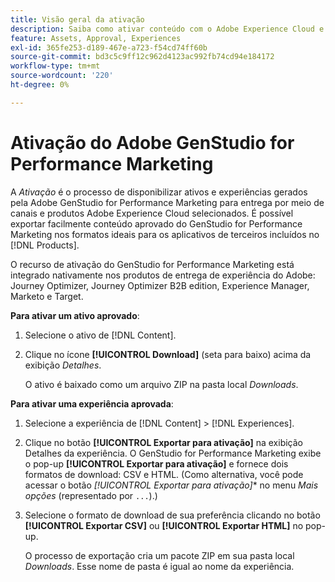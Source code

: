 ```yaml
---
title: Visão geral da ativação
description: Saiba como ativar conteúdo com o Adobe Experience Cloud e aplicativos de terceiros.
feature: Assets, Approval, Experiences
exl-id: 365fe253-d189-467e-a723-f54cd74ff60b
source-git-commit: bd3c5c9ff12c962d4123ac992fb74cd94e184172
workflow-type: tm+mt
source-wordcount: '220'
ht-degree: 0%

---
```


# Ativação do Adobe GenStudio for Performance Marketing

A _Ativação_ é o processo de disponibilizar ativos e experiências gerados pela Adobe GenStudio for Performance Marketing para entrega por meio de canais e produtos Adobe Experience Cloud selecionados. É possível exportar facilmente conteúdo aprovado do GenStudio for Performance Marketing nos formatos ideais para os aplicativos de terceiros incluídos no [!DNL Products].

O recurso de ativação do GenStudio for Performance Marketing está integrado nativamente nos produtos de entrega de experiência do Adobe: Journey Optimizer, Journey Optimizer B2B edition, Experience Manager, Marketo e Target.

**Para ativar um ativo aprovado**:

1. Selecione o ativo de [!DNL Content].

1. Clique no ícone **[!UICONTROL Download]** (seta para baixo) acima da exibição _Detalhes_.

   O ativo é baixado como um arquivo ZIP na pasta local _Downloads_.

**Para ativar uma experiência aprovada**:

1. Selecione a experiência de [!DNL Content] > [!DNL Experiences].

1. Clique no botão **[!UICONTROL Exportar para ativação]** na exibição Detalhes da experiência. O GenStudio for Performance Marketing exibe o pop-up **[!UICONTROL Exportar para ativação]** e fornece dois formatos de download: CSV e HTML. (Como alternativa, você pode acessar o botão *[!UICONTROL Exportar para ativação]** no menu _Mais opções_ (representado por `...`).)

1. Selecione o formato de download de sua preferência clicando no botão **[!UICONTROL Exportar CSV]** ou **[!UICONTROL Exportar HTML]** no pop-up.

   O processo de exportação cria um pacote ZIP em sua pasta local _Downloads_. Esse nome de pasta é igual ao nome da experiência.

